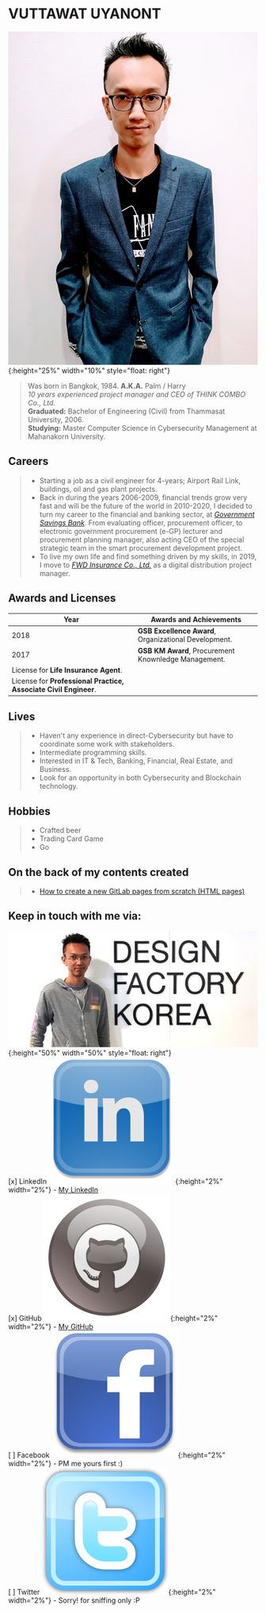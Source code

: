 # VUTTAWAT UYANONT  
![](profile.jpg){:height="25%" width="10%" style="float: right"}  
> Was born in Bangkok, 1984. **A.K.A.** Palm / Harry  
> *10 years experienced project manager and CEO of THINK COMBO Co., Ltd.*  
> **Graduated:** Bachelor of Engineering (Civil) from Thammasat University, 2006.  
> **Studying:** Master Computer Science in Cybersecurity Management at Mahanakorn University.  
  
## Careers
> + Starting a job as a civil engineer for 4-years; Airport Rail Link, buildings, oil and gas plant projects.  
> + Back in during the years 2006-2009, financial trends grow very fast and will be the future of the world in 2010-2020, I decided to turn my career to the financial and banking sector, at *[Government Savings Bank](https://www.gsb.or.th)*. From evaluating officer, procurement officer, to electronic government procurement (e-GP) lecturer and procurement planning manager, also acting CEO of the special strategic team in the smart procurement development project.  
> + To live my own life and find something driven by my skills, in 2019, I move to *[FWD Insurance Co., Ltd.](https://www.fwd.co.th)* as a digital distribution project manager.  
  
## Awards and Licenses  
  
Year | Awards and Achievements
------ | ------
2018 | **GSB Excellence Award**, Organizational Development.
2017 | **GSB KM Award**, Procurement Knownledge Management.
| License for **Life Insurance Agent**.
| License for **Professional Practice, Associate Civil Engineer**.
  
## Lives
> + Haven't any experience in direct-Cybersecurity but have to coordinate some work with stakeholders.  
> + Intermediate programming skills.  
> + Interested in IT & Tech, Banking, Financial, Real Estate, and Business.  
> + Look for an opportunity in both Cybersecurity and Blockchain technology.  

## Hobbies
> + Crafted beer  
> + Trading Card Game  
> + Go  
  
## On the back of my contents created
> + [How to create a new GitLab pages from scratch (HTML pages)](https://hyde4thheaven.github.io/How-to-Create-GitLab-Pages/)  
  
## Keep in touch with me via:  
![](Korea.jpg){:height="50%" width="50%" style="float: right"}  
[x] LinkedIn ![](linkedin.png){:height="2%" width="2%"} - [My LinkedIn](https://www.linkedin.com/in/v-uyanont/)  
[x] GitHub ![](GitHub.png){:height="2%" width="2%"} - [My GitHub](https://github.com/Hyde4thHeaven/)  
[ ] Facebook ![](facebook.png){:height="2%" width="2%"} - PM me yours first :)  
[ ] Twitter ![](twitter.png){:height="2%" width="2%"} - Sorry! for sniffing only :P  
